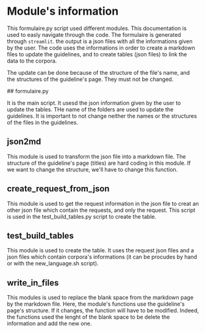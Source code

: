 # Module's information 

This formulaire.py script used different modules. This documentation is used to easly navigate through the code. The formulaire is generated through `streamlit`. the output is a json files with all the informations given by the user. The code uses the informations in order to create a markdown files to update the guidelines, and to create tables (json files) to link the data to the corpora. 

The update can be done because of the structure of the file's name, and the structures of the guideline's page. They must not be changed. 

## formulaire.py 

It is the main script. It usesd the json information given by the user to update the tables. THe name of the folders are used to update the guidelines. It is important to not change neither the names or the structures of the files in the guidelines.

## json2md

This module is used to transform the json file into a markdown file. The structure of the guideline's page (titles) are hard coding in this module. If we want to change the structure, we'll have to change this function. 

## create_request_from_json

This module is used to get the request information in the json file to creat an other json file which contain the requests, and only the request. This script is used in the test_build_tables.py script to create the table.

## test_build_tables

This module is used to create the table. It uses the request json files and a json files which contain corpora's informations (it can be procudes by hand or with the new_language.sh script).

## write_in_files

This modules is used to replace the blank space from the markdown page by the markdown file. Here, the module's functions use the guideline's page's structure. If it changes, the function will have to be modified. Indeed, the functions used the lenght of the blank space to be delete the information and add the new one. 

